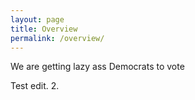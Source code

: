 ```yaml
---
layout: page
title: Overview
permalink: /overview/
---
```

We are getting lazy ass Democrats to vote

Test edit. 2.
